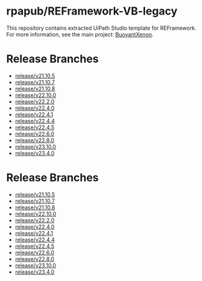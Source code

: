 # rpapub/REFramework-VB-legacy
This repository contains extracted UiPath Studio template for REFramework.
For more information, see the main project: [BuoyantXenon](https://github.com/rpapub/BuoyantXenon).

<!-- START OF AUTO-GENERATED CONTENT -->
<!-- START OF AUTO-GENERATED CONTENT -->
# Release Branches
- [release/v21.10.5](https://github.com/rpapub/REFramework-VB-legacy/tree/release/v21.10.5)
- [release/v21.10.7](https://github.com/rpapub/REFramework-VB-legacy/tree/release/v21.10.7)
- [release/v21.10.8](https://github.com/rpapub/REFramework-VB-legacy/tree/release/v21.10.8)
- [release/v22.10.0](https://github.com/rpapub/REFramework-VB-legacy/tree/release/v22.10.0)
- [release/v22.2.0](https://github.com/rpapub/REFramework-VB-legacy/tree/release/v22.2.0)
- [release/v22.4.0](https://github.com/rpapub/REFramework-VB-legacy/tree/release/v22.4.0)
- [release/v22.4.1](https://github.com/rpapub/REFramework-VB-legacy/tree/release/v22.4.1)
- [release/v22.4.4](https://github.com/rpapub/REFramework-VB-legacy/tree/release/v22.4.4)
- [release/v22.4.5](https://github.com/rpapub/REFramework-VB-legacy/tree/release/v22.4.5)
- [release/v22.6.0](https://github.com/rpapub/REFramework-VB-legacy/tree/release/v22.6.0)
- [release/v22.8.0](https://github.com/rpapub/REFramework-VB-legacy/tree/release/v22.8.0)
- [release/v23.10.0](https://github.com/rpapub/REFramework-VB-legacy/tree/release/v23.10.0)
- [release/v23.4.0](https://github.com/rpapub/REFramework-VB-legacy/tree/release/v23.4.0)
<!-- END OF AUTO-GENERATED CONTENT -->
<!-- START OF AUTO-GENERATED CONTENT -->
<!-- START OF AUTO-GENERATED CONTENT -->
# Release Branches
- [release/v21.10.5](https://github.com/rpapub/REFramework-VB-legacy/tree/release/v21.10.5)
- [release/v21.10.7](https://github.com/rpapub/REFramework-VB-legacy/tree/release/v21.10.7)
- [release/v21.10.8](https://github.com/rpapub/REFramework-VB-legacy/tree/release/v21.10.8)
- [release/v22.10.0](https://github.com/rpapub/REFramework-VB-legacy/tree/release/v22.10.0)
- [release/v22.2.0](https://github.com/rpapub/REFramework-VB-legacy/tree/release/v22.2.0)
- [release/v22.4.0](https://github.com/rpapub/REFramework-VB-legacy/tree/release/v22.4.0)
- [release/v22.4.1](https://github.com/rpapub/REFramework-VB-legacy/tree/release/v22.4.1)
- [release/v22.4.4](https://github.com/rpapub/REFramework-VB-legacy/tree/release/v22.4.4)
- [release/v22.4.5](https://github.com/rpapub/REFramework-VB-legacy/tree/release/v22.4.5)
- [release/v22.6.0](https://github.com/rpapub/REFramework-VB-legacy/tree/release/v22.6.0)
- [release/v22.8.0](https://github.com/rpapub/REFramework-VB-legacy/tree/release/v22.8.0)
- [release/v23.10.0](https://github.com/rpapub/REFramework-VB-legacy/tree/release/v23.10.0)
- [release/v23.4.0](https://github.com/rpapub/REFramework-VB-legacy/tree/release/v23.4.0)
<!-- END OF AUTO-GENERATED CONTENT -->
